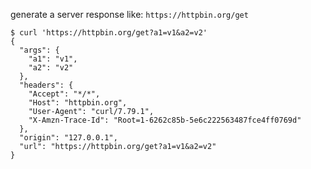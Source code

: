 
generate a server response like: `https://httpbin.org/get`

```shell
$ curl 'https://httpbin.org/get?a1=v1&a2=v2'
{
  "args": {
    "a1": "v1", 
    "a2": "v2"
  }, 
  "headers": {
    "Accept": "*/*", 
    "Host": "httpbin.org", 
    "User-Agent": "curl/7.79.1", 
    "X-Amzn-Trace-Id": "Root=1-6262c85b-5e6c222563487fce4ff0769d"
  }, 
  "origin": "127.0.0.1", 
  "url": "https://httpbin.org/get?a1=v1&a2=v2"
}

```